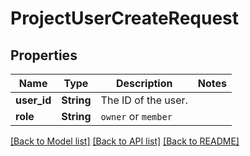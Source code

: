 # ProjectUserCreateRequest

## Properties

Name | Type | Description | Notes
------------ | ------------- | ------------- | -------------
**user_id** | **String** | The ID of the user. | 
**role** | **String** | `owner` or `member` | 

[[Back to Model list]](../README.md#documentation-for-models) [[Back to API list]](../README.md#documentation-for-api-endpoints) [[Back to README]](../README.md)


